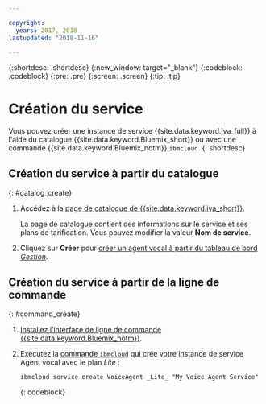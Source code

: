 ```yaml
---

copyright:
  years: 2017, 2018
lastupdated: "2018-11-16"

---
```


{:shortdesc: .shortdesc}
{:new_window: target="_blank"}
{:codeblock: .codeblock}
{:pre: .pre}
{:screen: .screen}
{:tip: .tip}


# Création du service

Vous pouvez créer une instance de service {{site.data.keyword.iva_full}} à l'aide du catalogue {{site.data.keyword.Bluemix_short}} ou avec une commande {{site.data.keyword.Bluemix_notm}} `ibmcloud`.
{: shortdesc}


## Création du service à partir du catalogue
{: #catalog_create}

1. Accédez à la [page de catalogue de {{site.data.keyword.iva_short}}](https://console.bluemix.net/catalog/services/voice-agent-with-watson).

   La page de catalogue contient des informations sur le service et ses plans de tarification. Vous pouvez modifier la valeur **Nom de service**.

2. Cliquez sur **Créer** pour [créer un agent vocal à partir du tableau de bord _Gestion_](managing_create.html#config_instance).

## Création du service à partir de la ligne de commande
{: #command_create}

1. [Installez l'interface de ligne de commande {{site.data.keyword.Bluemix_notm}}](../cli/index.html#overview).

2. Exécutez la [commande `ibmcloud`](../cli/idt/commands.html#idt-cli) qui crée votre instance de service Agent vocal avec le plan _Lite_ :

   ```
   ibmcloud service create VoiceAgent _Lite_ "My Voice Agent Service"
   ```
   {: codeblock}
